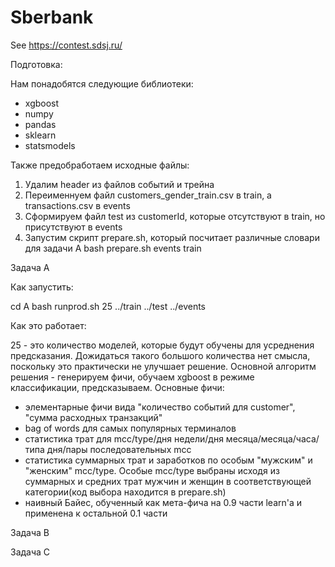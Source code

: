 # Sberbank
See https://contest.sdsj.ru/

Подготовка:

Нам понадобятся следующие библиотеки:
- xgboost
- numpy
- pandas
- sklearn
- statsmodels

Также предобработаем исходные файлы:
1) Удалим header из файлов событий и трейна
2) Переименнуем файл customers_gender_train.csv в train, а transactions.csv в events
3) Сформируем файл test из customerId, которые отсутствуют в train, но присутствуют в events
4) Запустим скрипт prepare.sh, который посчитает различные словари для задачи А
bash prepare.sh events train

Задача A

Как запустить:

cd A
bash runprod.sh 25 ../train ../test ../events

Как это работает:

25 - это количество моделей, которые будут обучены для усреднения предсказания. Дожидаться такого большого количества нет смысла, поскольку это практически не улучшает решение.
Основной алгоритм решения - генерируем фичи, обучаем xgboost в режиме классификации, предсказываем.
Основные фичи:
- элементарные фичи вида "количество событий для customer", "сумма расходных транзакций"
- bag of words для самых популярных терминалов
- статистика трат для mcc/type/дня недели/дня месяца/месяца/часа/типа дня/пары последовательных mcc
- статистика суммарных трат и заработков по особым "мужским" и "женским" mcc/type. Особые mcc/type выбраны исходя из суммарных и средних трат мужчин и женщин в соответствующей категории(код выбора находится в prepare.sh)
- наивный Байес, обученный как мета-фича на 0.9 части learn'а и применена к остальной 0.1 части


Задача B

Задача C



